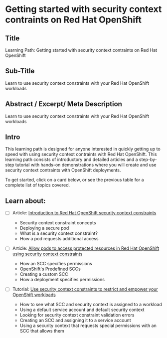 # Getting started with security context contraints on Red Hat OpenShift

## Title

Learning Path: Getting started with security context contraints on Red Hat OpenShift

## Sub-Title

Learn to use security context constraints with your Red Hat OpenShift workloads

## Abstract / Excerpt/ Meta Description

Learn to use security context constraints with your Red Hat OpenShift workloads

## Intro

This learning path is designed for anyone interested in quickly getting up to speed with using security context contraints with Red Hat OpenShift. This learning path consists of introductory and detailed articles and a step-by-step tutorial with hands-on demonstrations where you will create and use security context contraints with OpenShift deployments.

To get started, click on a card below, or see the previous table for a complete list of topics covered.

## Learn about:

- [ ] Article: [Introduction to Red Hat OpenShift security context constraints](../../article/intro.md)

    * Security context constraint concepts
    * Deploying a secure pod
    * What is a security context constraint?
    * How a pod requests additional access

- [ ] Article: [Allow pods to access protected resources in Red Hat OpenShift using security context constraints](../../article/details.md)

    * How an SCC specifies permissions
    * OpenShift's Predefined SCCs
    * Creating a custom SCC
    * How a deployment specifies permissions

- [ ] Tutorial: [Use security context constraints to restrict and empower your OpenShift workloads](../../tutorial/index.md)

    * How to see what SCC and security context is assigned to a workload
    * Using a default service account and default security context
    * Looking for security context constraint validation errors
    * Creating an SCC and assigning it to a service account
    * Using a security context that requests special permissions with an SCC that allows them
